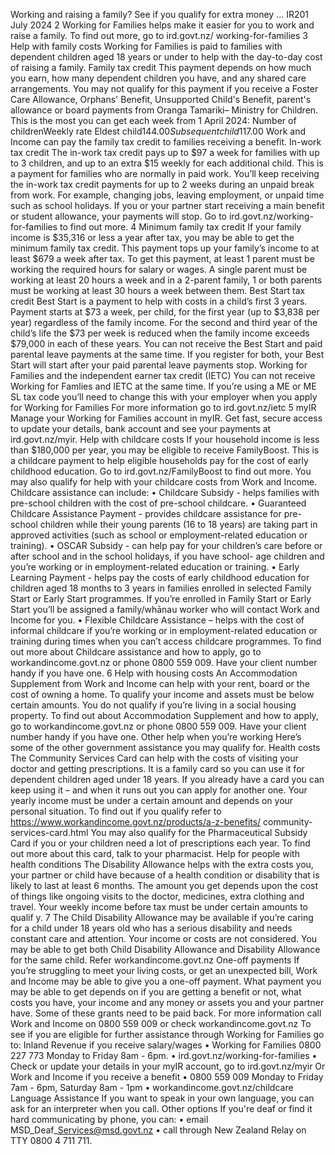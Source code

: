 Working and raising a family? See if you qualify for extra money ... IR201 July 2024 2 Working for Families helps make it easier for you to work and raise a family. To find out more, go to ird.govt.nz/ working-for-families 3 Help with family costs Working for Families is paid to families with dependent children aged 18 years or under to help with the day-to-day cost of raising a family. Family tax credit This payment depends on how much you earn, how many dependent children you have, and any shared care arrangements. You may not qualify for this payment if you receive a Foster Care Allowance, Orphans' Benefit, Unsupported Child's Benefit, parent's allowance or board payments from Oranga Tamariki– Ministry for Children. This is the most you can get each week from 1 April 2024: Number of childrenWeekly rate Eldest child$144.00 Subsequent child$117.00 Work and Income can pay the family tax credit to families receiving a benefit. In-work tax credit The in-work tax credit pays up to $97 a week for families with up to 3 children, and up to an extra $15 weekly for each additional child. This is a payment for families who are normally in paid work. You’ll keep receiving the in-work tax credit payments for up to 2 weeks during an unpaid break from work. For example, changing jobs, leaving employment, or unpaid time such as school holidays. If you or your partner start receiving a main benefit or student allowance, your payments will stop. Go to ird.govt.nz/working-for-families to find out more. 4 Minimum family tax credit If your family income is $35,316 or less a year after tax, you may be able to get the minimum family tax credit. This payment tops up your family’s income to at least $679 a week after tax. To get this payment, at least 1 parent must be working the required hours for salary or wages. A single parent must be working at least 20 hours a week and in a 2-parent family, 1 or both parents must be working at least 30 hours a week between them. Best Start tax credit Best Start is a payment to help with costs in a child’s first 3 years. Payment starts at $73 a week, per child, for the first year (up to $3,838 per year) regardless of the family income. For the second and third year of the child’s life the $73 per week is reduced when the family income exceeds $79,000 in each of these years. You can not receive the Best Start and paid parental leave payments at the same time. If you register for both, your Best Start will start after your paid parental leave payments stop. Working for Families and the independent earner tax credit (IETC) You can not receive Working for Famlies and IETC at the same time. If you’re using a ME or ME SL tax code you’ll need to change this with your employer when you apply for Working for Families For more information go to ird.govt.nz/ietc 5 myIR Manage your Working for Families account in myIR. Get fast, secure access to update your details, bank account and see your payments at ird.govt.nz/myir. Help with childcare costs If your household income is less than $180,000 per year, you may be eligible to receive FamilyBoost. This is a childcare payment to help eligible households pay for the cost of early childhood education. Go to ird.govt.nz/FamilyBoost to find out more. You may also qualify for help with your childcare costs from Work and Income. Childcare assistance can include: • Childcare Subsidy - helps families with pre-school children with the cost of pre-school childcare. • Guaranteed Childcare Assistance Payment - provides childcare assistance for pre-school children while their young parents (16 to 18 years) are taking part in approved activities (such as school or employment-related education or training). • OSCAR Subsidy - can help pay for your children’s care before or after school and in the school holidays, if you have school- age children and you’re working or in employment-related education or training. • Early Learning Payment - helps pay the costs of early childhood education for children aged 18 months to 3 years in families enrolled in selected Family Start or Early Start programmes. If you’re enrolled in Family Start or Early Start you’ll be assigned a family/whānau worker who will contact Work and Income for you. • Flexible Childcare Assistance – helps with the cost of informal childcare if you’re working or in employment-related education or training during times when you can’t access childcare programmes. To find out more about Childcare assistance and how to apply, go to workandincome.govt.nz or phone 0800 559 009. Have your client number handy if you have one. 6 Help with housing costs An Accommodation Supplement from Work and Income can help with your rent, board or the cost of owning a home. To qualify your income and assets must be below certain amounts. You do not qualify if you’re living in a social housing property. To find out about Accommodation Supplement and how to apply, go to workandincome.govt.nz or phone 0800 559 009. Have your client number handy if you have one. Other help when you’re working Here’s some of the other government assistance you may qualify for. Health costs The Community Services Card can help with the costs of visiting your doctor and getting prescriptions. It is a family card so you can use it for dependent children aged under 18 years. If you already have a card you can keep using it – and when it runs out you can apply for another one. Your yearly income must be under a certain amount and depends on your personal situation. To find out if you qualify refer to https://www.workandincome.govt.nz/products/a-z-benefits/ community-services-card.html You may also qualify for the Pharmaceutical Subsidy Card if you or your children need a lot of prescriptions each year. To find out more about this card, talk to your pharmacist. Help for people with health conditions The Disability Allowance helps with the extra costs you, your partner or child have because of a health condition or disability that is likely to last at least 6 months. The amount you get depends upon the cost of things like ongoing visits to the doctor, medicines, extra clothing and travel. Your weekly income before tax must be under certain amounts to qualif y. 7 The Child Disability Allowance may be available if you’re caring for a child under 18 years old who has a serious disability and needs constant care and attention. Your income or costs are not considered. You may be able to get both Child Disability Allowance and Disability Allowance for the same child. Refer workandincome.govt.nz One-off payments If you’re struggling to meet your living costs, or get an unexpected bill, Work and Income may be able to give you a one-off payment. What payment you may be able to get depends on if you are getting a benefit or not, what costs you have, your income and any money or assets you and your partner have. Some of these grants need to be paid back. For more information call Work and Income on 0800 559 009 or check workandincome.govt.nz To see if you are eligible for further assistance through Working for Families go to: Inland Revenue if you receive salary/wages • Working for Families 0800 227 773 Monday to Friday 8am - 6pm. • ird.govt.nz/working-for-families • Check or update your details in your myIR account, go to ird.govt.nz/myir Or Work and Income if you receive a benefit • 0800 559 009 Monday to Friday 7am - 6pm, Saturday 8am - 1pm • workandincome.govt.nz/childcare Language Assistance If you want to speak in your own language, you can ask for an interpreter when you call. Other options If you're deaf or find it hard communicating by phone, you can: • email MSD\_Deaf\_Services@msd.govt.nz • call through New Zealand Relay on TTY 0800 4 711 711.